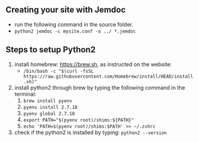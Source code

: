 ## Creating your site with Jemdoc

- run the following command in the source folder. 
- `python2 jemdoc -c mysite.conf -o ../ *.jemdoc` 


## Steps to setup Python2 

1. install homebrew: https://brew.sh, as instructed on the website: 
   - `/bin/bash -c "$(curl -fsSL https://raw.githubusercontent.com/Homebrew/install/HEAD/install.sh)"`
2. install python2 through brew by typing the following command in the terminal: 
   1. `brew install pyenv`
   2. `pyenv install 2.7.18`
   3. `pyenv global 2.7.18`
   4. `export PATH="$(pyenv root)/shims:${PATH}"`
   5. `echo 'PATH=$(pyenv root)/shims:$PATH' >> ~/.zshrc`
3. check if the python2 is installed by typing: `python2 --version`